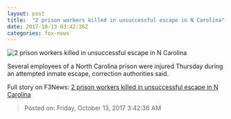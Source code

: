 ```yaml
---
layout: post
title:  "2 prison workers killed in unsuccessful escape in N Carolina"
date: 2017-10-13 03:42:36Z
categories: fox-news
---
```


![2 prison workers killed in unsuccessful escape in N Carolina](http://www.foxnews.com/content/dam/fox-news/logo/og-fn-foxnews.jpg)

Several employees of a North Carolina prison were injured Thursday during an attempted inmate escape, correction authorities said.


Full story on F3News: [2 prison workers killed in unsuccessful escape in N Carolina](http://www.f3nws.com/n/mmSvQF)

> Posted on: Friday, October 13, 2017 3:42:36 AM
